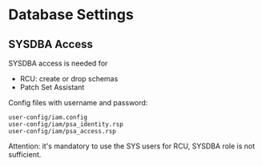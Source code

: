 Database Settings
=================



SYSDBA Access
-------------

SYSDBA access is needed for
* RCU: create or drop schemas
* Patch Set Assistant

Config files with username and password:

    user-config/iam.config
    user-config/iam/psa_identity.rsp
    user-config/iam/psa_access.rsp

Attention: it's mandatory to use the SYS users for RCU, SYSDBA role is
not sufficient.


